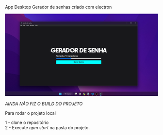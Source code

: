 App Desktop Gerador de senhas criado com electron

<img class="logo projeto" src="./assets/gerador de senhas app electron.png" alt="logo projeto"/>

*AINDA NÃO FIZ O BUILD DO PROJETO*

Para rodar o projeto local

1 - clone o repositório 
<br>
2 - Execute *npm start* na pasta do projeto. 



